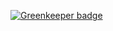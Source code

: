 

[![Greenkeeper badge](https://badges.greenkeeper.io/mikeal/npmetrics.svg)](https://greenkeeper.io/)